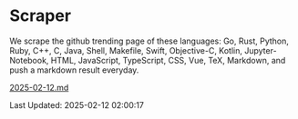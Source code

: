 # Scraper

We scrape the github trending page of these languages: Go, Rust, Python, Ruby, C++, C, Java, Shell, Makefile, Swift, Objective-C, Kotlin, Jupyter-Notebook, HTML, JavaScript, TypeScript, CSS, Vue, TeX, Markdown, and push a markdown result everyday.

[2025-02-12.md](https://github.com/cumthxy/github-trending-backup/blob/master/2025-02-12.md)

Last Updated: 2025-02-12 02:00:17